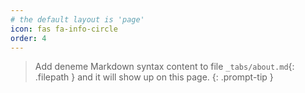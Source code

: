 ```yaml
---
# the default layout is 'page'
icon: fas fa-info-circle
order: 4
---
```


> Add deneme Markdown syntax content to file `_tabs/about.md`{: .filepath } and it will show up on this page.
{: .prompt-tip }
